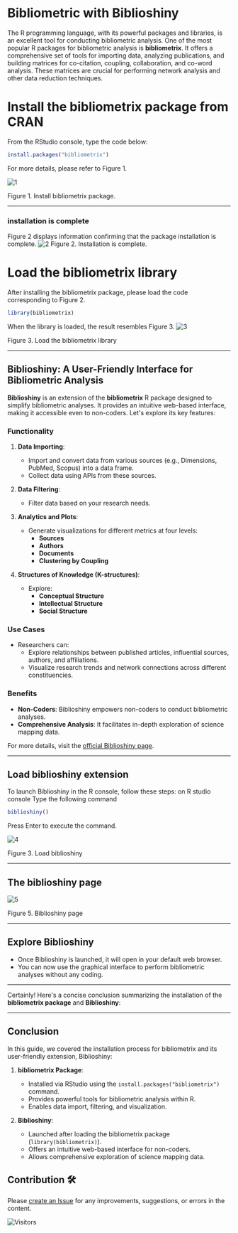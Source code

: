 # Bibliometric with Biblioshiny

The R programming language, with its powerful packages and libraries, is an excellent tool for conducting bibliometric analysis. One of the most popular R packages for bibliometric analysis is <b>bibliometrix</b>. It offers a comprehensive set of tools for importing data, analyzing publications, and building matrices for co-citation, coupling, collaboration, and co-word analysis. These matrices are crucial for performing network analysis and other data reduction techniques.

# Install the bibliometrix package from CRAN
From the RStudio console, type the code below:
``` r
install.packages("bibliometrix")
```

For more details, please refer to Figure 1.

![1](https://github.com/aprijunaidi/bibliometrix-with-R/assets/7279471/aef9653d-1290-4a0b-b021-7f1998c79570)

Figure 1. Install bibliometrix package.

---
### installation is complete
Figure 2 displays information confirming that the package installation is complete.
![2](https://github.com/aprijunaidi/bibliometrix-with-R/assets/7279471/8c70f2cc-027d-4547-bbf2-d96d06fb55d7)
Figure 2. Installation is complete.

# Load the bibliometrix library
After installing the bibliometrix package, please load the code corresponding to Figure 2.
``` r
library(bibliometrix)
```

When the library is loaded, the result resembles Figure 3.
![3](https://github.com/aprijunaidi/bibliometrix-with-R/assets/7279471/ce279e41-dc30-4614-b0fa-3719f6e83418)

Figure 3. Load the bibliometrix library

---

## Biblioshiny: A User-Friendly Interface for Bibliometric Analysis

**Biblioshiny** is an extension of the **bibliometrix** R package designed to simplify bibliometric analyses. It provides an intuitive web-based interface, making it accessible even to non-coders. Let's explore its key features:

### Functionality

1. **Data Importing**:
   - Import and convert data from various sources (e.g., Dimensions, PubMed, Scopus) into a data frame.
   - Collect data using APIs from these sources.

2. **Data Filtering**:
   - Filter data based on your research needs.

3. **Analytics and Plots**:
   - Generate visualizations for different metrics at four levels:
     - **Sources**
     - **Authors**
     - **Documents**
     - **Clustering by Coupling**

4. **Structures of Knowledge (K-structures)**:
   - Explore:
     - **Conceptual Structure**
     - **Intellectual Structure**
     - **Social Structure**

### Use Cases

- Researchers can:
  - Explore relationships between published articles, influential sources, authors, and affiliations.
  - Visualize research trends and network connections across different constituencies.

### Benefits

- **Non-Coders**: Biblioshiny empowers non-coders to conduct bibliometric analyses.
- **Comprehensive Analysis**: It facilitates in-depth exploration of science mapping data.

For more details, visit the [official Biblioshiny page](https://www.bibliometrix.org/home/index.php/layout/biblioshiny).

---

## Load biblioshiny extension 
To launch Biblioshiny in the R console, follow these steps:
on R studio console Type the following command

``` r
biblioshiny()
```
Press Enter to execute the command.


![4](https://github.com/aprijunaidi/bibliometrix-with-R/assets/7279471/970ccea7-a6ce-40cb-866c-309bf4b864a3)

Figure 3. Load biblioshiny 

---

## The biblioshiny page


![5](https://github.com/aprijunaidi/bibliometrix-with-R/assets/7279471/3e37c168-c27b-4a33-b6df-c59611c9e927)

Figure 5. Biblioshiny page

---

## Explore Biblioshiny
- Once Biblioshiny is launched, it will open in your default web browser.
- You can now use the graphical interface to perform bibliometric analyses without any coding.

---

Certainly! Here's a concise conclusion summarizing the installation of the **bibliometrix package** and **Biblioshiny**:

---

## Conclusion

In this guide, we covered the installation process for bibliometrix and its user-friendly extension, Biblioshiny:

1. **bibliometrix Package**:
   - Installed via RStudio using the `install.packages("bibliometrix")` command.
   - Provides powerful tools for bibliometric analysis within R.
   - Enables data import, filtering, and visualization.

2. **Biblioshiny**:
   - Launched after loading the bibliometrix package (`library(bibliometrix)`).
   - Offers an intuitive web-based interface for non-coders.
   - Allows comprehensive exploration of science mapping data.

## Contribution :hammer_and_wrench:
Please [create an Issue](https://github.com/aprijunaidi/bibliometrix-with-R/issues) for any improvements, suggestions, or errors in the content.


![Visitors](https://api.visitorbadge.io/api/visitors?path=https%3A%2F%2Fgithub.com%2Faprijunaidi%2Fbibliometrix-with-R&countColor=%23263759)
